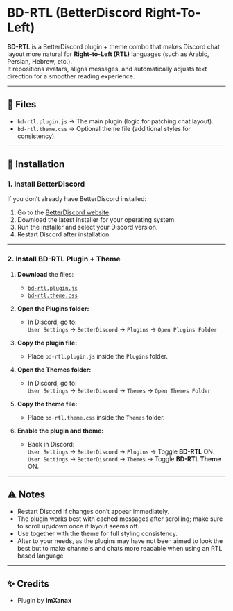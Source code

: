 # BD-RTL (BetterDiscord Right-To-Left)

**BD-RTL** is a BetterDiscord plugin + theme combo that makes Discord chat layout more natural for **Right-to-Left (RTL)** languages (such as Arabic, Persian, Hebrew, etc.).  
It repositions avatars, aligns messages, and automatically adjusts text direction for a smoother reading experience.

---

## 📂 Files

- `bd-rtl.plugin.js` → The main plugin (logic for patching chat layout).
- `bd-rtl.theme.css` → Optional theme file (additional styles for consistency).

---

## 🚀 Installation

### 1. Install BetterDiscord
If you don’t already have BetterDiscord installed:
1. Go to the [BetterDiscord website](https://betterdiscord.app/).
2. Download the latest installer for your operating system.
3. Run the installer and select your Discord version.
4. Restart Discord after installation.

---

### 2. Install BD-RTL Plugin + Theme

1. **Download** the files:
    - [`bd-rtl.plugin.js`](./bd-rtl.plugin.js)
    - [`bd-rtl.theme.css`](./bd-rtl.theme.css)

2. **Open the Plugins folder:**
    - In Discord, go to:  
      `User Settings` → `BetterDiscord` → `Plugins` → `Open Plugins Folder`

3. **Copy the plugin file:**
    - Place `bd-rtl.plugin.js` inside the `Plugins` folder.

4. **Open the Themes folder:**
    - In Discord, go to:  
      `User Settings` → `BetterDiscord` → `Themes` → `Open Themes Folder`

5. **Copy the theme file:**
    - Place `bd-rtl.theme.css` inside the `Themes` folder.

6. **Enable the plugin and theme:**
    - Back in Discord:  
      `User Settings` → `BetterDiscord` → `Plugins` → Toggle **BD-RTL** ON.  
      `User Settings` → `BetterDiscord` → `Themes` → Toggle **BD-RTL Theme** ON.

---

## ⚠️ Notes
- Restart Discord if changes don’t appear immediately.
- The plugin works best with cached messages after scrolling; make sure to scroll up/down once if layout seems off.
- Use together with the theme for full styling consistency.
- Alter to your needs, as the plugins may have not been aimed to look the best but to make channels and chats
more readable when using an RTL based language

---

## ✨ Credits
- Plugin by **ImXanax**